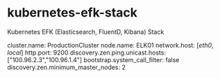 # kubernetes-efk-stack
Kubernetes EFK (Elasticsearch, FluentD, Kibana) Stack

cluster.name: ProductionCluster
node.name: ELK01
network.host: [_eth0_, _local_]
http.port: 9200
discovery.zen.ping.unicast.hosts: ["100.96.2.3","100.96.1.4"]
bootstrap.system_call_filter: false
discovery.zen.minimum_master_nodes: 2
